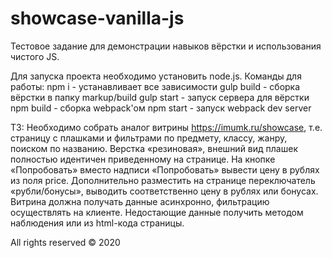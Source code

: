 # showcase-vanilla-js
Тестовое задание для демонстрации навыков вёрстки и использования чистого JS.

Для запуска проекта необходимо установить node.js.
Команды для работы:
npm i - устанавливает все зависимости
gulp build - сборка вёрстки в папку markup/build
gulp start - запуск сервера для вёрстки
npm build - сборка webpack'ом
npm start - запуск webpack dev server

ТЗ:
Необходимо собрать аналог витрины https://imumk.ru/showcase,
т.е. страницу с плашками и фильтрами по предмету, классу, жанру, поиском по названию.
Верстка «резиновая», внешний вид плашек полностью идентичен приведенному на странице.
На кнопке «Попробовать» вместо надписи «Попробовать» вывести цену в рублях из поля price.
Дополнительно разместить на странице переключатель «рубли/бонусы», выводить соответственно цену в рублях или бонусах.
Витрина должна получать данные асинхронно, фильтрацию осуществлять на клиенте.
Недостающие данные получить методом наблюдения или из html-кода страницы.

All rights reserved © 2020
